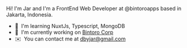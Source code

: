 Hi! I'm Jar and I'm a FrontEnd Web Developer at @bintoroapps based in Jakarta, Indonesia.

* 🧠  I'm learning NuxtJs, Typescript, MongoDB
* 🚀  I'm currently working on [Bintoro Corp](https://bintorocorp.co.id/)
* ✉️  You can contact me at [dbyjar@gmail.com](mailto:dbyjar@gmail.com)
